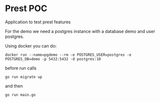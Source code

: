 # Prest POC

Application to test prest features

For the demo we need a postgres instance with a database demo and user postgres.

Using docker you can do:

```
docker run --name=pgdemo --rm -e POSTGRES_USER=postgres -e POSTGRES_DB=demo -p 5432:5432 -d postgres:10
```

before run calls

`go run migrate up`

and then

`go run main.go`
